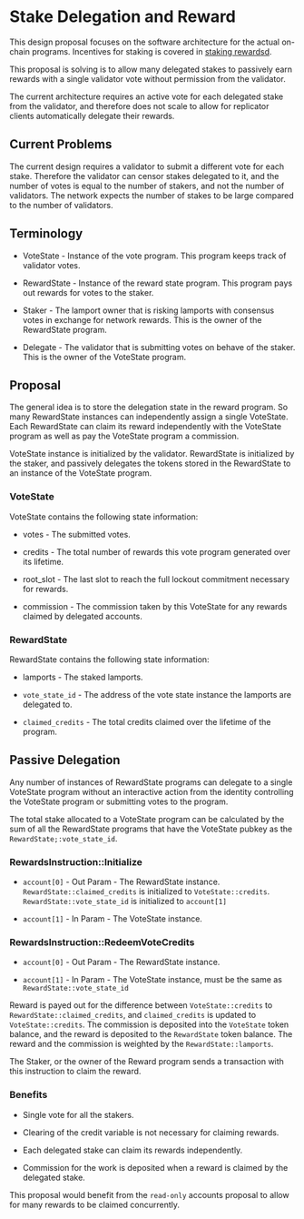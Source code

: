 # Stake Delegation and Reward

This design proposal focuses on the software architecture for the actual
on-chain programs.  Incentives for staking is covered in [staking
rewardsd](staking-rewards.md).


This proposal is solving is to allow many delegated stakes to
passively earn rewards with a single validator vote without permission from the
validator.

The current architecture requires an active vote for each delegated stake from
the validator, and therefore does not scale to allow for replicator clients
automatically delegate their rewards.

## Current Problems

The current design requires a validator to submit a different vote for each
stake. Therefore the validator can censor stakes delegated to it, and the number
of votes is equal to the number of stakers, and not the number of validators.
The network expects the number of stakes to be large compared to the number of
validators.

## Terminology

* VoteState - Instance of the vote program.  This program keeps track of
validator votes.

* RewardState - Instance of the reward state program.  This program pays out
rewards for votes to the staker.

* Staker - The lamport owner that is risking lamports with consensus votes in
exchange for network rewards.  This is the owner of the RewardState program.

* Delegate - The validator that is submitting votes on behave of the staker.
This is the owner of the VoteState program.

## Proposal

The general idea is to store the delegation state in the reward program.  So
many RewardState instances can independently assign a single VoteState.  Each
RewardState can claim its reward independently with the VoteState program as
well as pay the VoteState program a commission.

VoteState instance is initialized by the validator.  RewardState is initialized
by the staker, and passively delegates the tokens stored in the RewardState to
an instance of the VoteState program.

### VoteState

VoteState contains the following state information:

* votes - The submitted votes.

* credits - The total number of rewards this vote program generated over its
lifetime.

* root\_slot - The last slot to reach the full lockout commitment necessary for
rewards.

* commission - The commission taken by this VoteState for any rewards claimed by
delegated accounts.

### RewardState

RewardState contains the following state information:

* lamports - The staked lamports.

* `vote_state_id` - The address of the vote state instance the lamports are
delegated to.

* `claimed_credits` - The total credits claimed over the lifetime of the
program.

## Passive Delegation

Any number of instances of RewardState programs can delegate to a single
VoteState program without an interactive action from the identity controlling
the VoteState program or submitting votes to the program.

The total stake allocated to a VoteState program can be calculated by the sum of
all the RewardState programs that have the VoteState pubkey as the
`RewardState;:vote_state_id`.
 
### RewardsInstruction::Initialize

* `account[0]` - Out Param - The RewardState instance.  
  `RewardState::claimed_credits` is initialized to `VoteState::credits`.  
  `RewardState::vote_state_id` is initialized to `account[1]`

* `account[1]` - In Param - The VoteState instance.

### RewardsInstruction::RedeemVoteCredits


* `account[0]` - Out Param - The RewardState instance.  

* `account[1]` - In Param - The VoteState instance, must be the same as
`RewardState::vote_state_id`


Reward is payed out for the difference between `VoteState::credits` to
`RewardState::claimed_credits`, and `claimed_credits` is updated to
`VoteState::credits`.  The commission is deposited into the `VoteState` token
balance, and the reward is deposited to the `RewardState` token balance.  The
reward and the commission is weighted by the `RewardState::lamports`.

The Staker, or the owner of the Reward program sends a transaction with this
instruction to claim the reward.

### Benefits

* Single vote for all the stakers.

* Clearing of the credit variable is not necessary for claiming rewards.

* Each delegated stake can claim its rewards independently.

* Commission for the work is deposited when a reward is claimed by the delegated
stake.

This proposal would benefit from the `read-only` accounts proposal to allow for
many rewards to be claimed concurrently.
